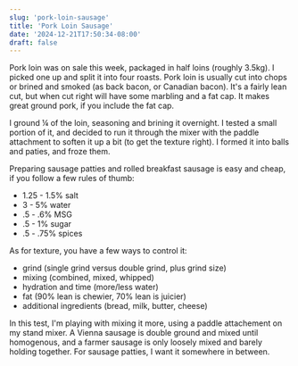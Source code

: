 ```yaml
---
slug: 'pork-loin-sausage'
title: 'Pork Loin Sausage'
date: '2024-12-21T17:50:34-08:00'
draft: false
---
```


Pork loin was on sale this week, packaged in half loins (roughly 3.5kg). I picked one up and split it into four roasts. Pork loin is usually cut into chops or brined and smoked (as back bacon, or Canadian bacon). It's a fairly lean cut, but when cut right will have some marbling and a fat cap. It makes great ground pork, if you include the fat cap.

I ground ¼ of the loin, seasoning and brining it overnight. I tested a small portion of it, and decided to run it through the mixer with the paddle attachment to soften it up a bit (to get the texture right). I formed it into balls and paties, and froze them.

Preparing sausage patties and rolled breakfast sausage is easy and cheap, if you follow a few rules of thumb:

- 1.25 - 1.5% salt
- 3 - 5% water
- .5 - .6% MSG 
- .5 - 1%  sugar
- .5 - .75% spices

As for texture, you have a few ways to control it:

- grind (single grind versus double grind, plus grind size)
- mixing (combined, mixed, whipped)
- hydration and time (more/less water)
- fat (90% lean is chewier, 70% lean is juicier)
- additional ingredients (bread, milk, butter, cheese)

In this test, I'm playing with mixing it more, using a paddle attachement on my stand mixer. A Vienna sausage is double ground and mixed until homogenous, and a farmer sausage is only loosely mixed and barely holding together. For sausage patties, I want it somewhere in between.
